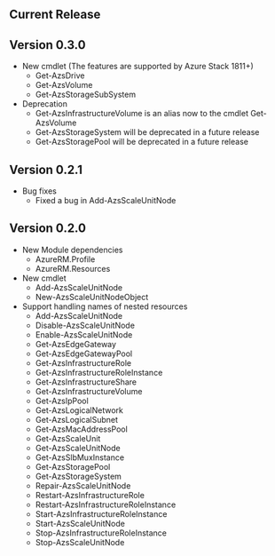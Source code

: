 ﻿<!--
    Please leave this section at the top of the change log.

    Changes for the current release should go under the section titled "Current Release", and should adhere to the following format:

    ## Current Release
    * Overview of change #1
        - Additional information about change #1
    * Overview of change #2
        - Additional information about change #2
        - Additional information about change #2
    * Overview of change #3
    * Overview of change #4
        - Additional information about change #4

    ## YYYY.MM.DD - Version X.Y.Z (Previous Release)
    * Overview of change #1
        - Additional information about change #1
-->
## Current Release

## Version 0.3.0
* New cmdlet (The features are supported by Azure Stack 1811+)
    * Get-AzsDrive
    * Get-AzsVolume
    * Get-AzsStorageSubSystem
* Deprecation
    * Get-AzsInfrastructureVolume is an alias now to the cmdlet Get-AzsVolume
    * Get-AzsStorageSystem will be deprecated in a future release
    * Get-AzsStoragePool will be deprecated in a future release

## Version 0.2.1
* Bug fixes
    * Fixed a bug in Add-AzsScaleUnitNode

## Version 0.2.0
* New Module dependencies
    * AzureRM.Profile
    * AzureRM.Resources
* New cmdlet
    * Add-AzsScaleUnitNode
    * New-AzsScaleUnitNodeObject
* Support handling names of nested resources
    * Add-AzsScaleUnitNode
    * Disable-AzsScaleUnitNode
    * Enable-AzsScaleUnitNode
    * Get-AzsEdgeGateway
    * Get-AzsEdgeGatewayPool
    * Get-AzsInfrastructureRole
    * Get-AzsInfrastructureRoleInstance
    * Get-AzsInfrastructureShare
    * Get-AzsInfrastructureVolume
    * Get-AzsIpPool
    * Get-AzsLogicalNetwork
    * Get-AzsLogicalSubnet
    * Get-AzsMacAddressPool
    * Get-AzsScaleUnit
    * Get-AzsScaleUnitNode
    * Get-AzsSlbMuxInstance
    * Get-AzsStoragePool
    * Get-AzsStorageSystem
    * Repair-AzsScaleUnitNode
    * Restart-AzsInfrastructureRole
    * Restart-AzsInfrastructureRoleInstance
    * Start-AzsInfrastructureRoleInstance
    * Start-AzsScaleUnitNode
    * Stop-AzsInfrastructureRoleInstance
    * Stop-AzsScaleUnitNode
